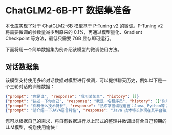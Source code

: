 # ChatGLM2-6B-PT 数据集准备
本仓库实现了对于 ChatGLM2-6B 模型基于 [P-Tuning v2](https://github.com/THUDM/P-tuning-v2) 的微调。P-Tuning v2 将需要微调的参数量减少到原来的 0.1%，再通过模型量化、Gradient Checkpoint 等方法，最低只需要 7GB 显存即可运行。

下面将用一个简单数据集为例介绍该模型的微调使用方法。

## 对话数据集

该模型支持使用多轮对话数据对模型进行微调，可以提供聊天历史，例如以下是一个三轮对话的训练数据：

```json lines
{"prompt": "你是谁", "response": "我叫某某某", "history": []}
{"prompt": "描述一下你自己", "response": "我是一名程序员", "history": [["你是谁", "我叫某某某"]]}
{"prompt": "你有什么技术特长", "response": "熟练掌握编程语言：Java、Python等；熟悉常用的开发框架：Spring、Hibernate等；具备良好的数据结构和算法基础。", "history": [["你是谁", "我叫某某某"], ["描述一下你自己", "我是一名程序员"]]}
{"prompt": "请介绍一下JAVA语言特性", "response": "Java 技术特长体现在其平台独立性、面向对象编程、多线程支持、强大的类库、安全性、大型企业应用开发和开源生态系统等方面", "history": []}
```
您可以根据自己的需求，将自有数据进行以上形式的整理并微调出符合自己预期的LLM模型，祝您使用愉快！
```



